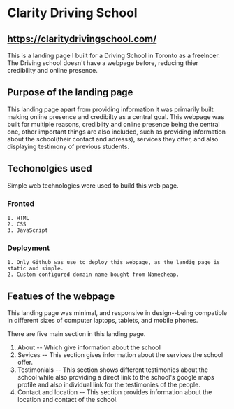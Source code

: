 # Clarity Driving School
https://claritydrivingschool.com/
--- 
This is a landing page I built for a Driving School in Toronto as a freelncer. The Driving school doesn't have a webpage before, reducing thier credibility and online presence. 

## Purpose of the landing page
This landing page apart from providing information it was primarily built making online presence and credibilty as a central goal. This webpage was built for multiple reasons, 
credibilty and online presence being the central one, other important things are also included, such as providing information about the school(their contact and adresss), services they offer,
and also displaying testimony of previous students. 

## Techonolgies used 
Simple web technologies were used to build this web page. 
### Fronted   
    1. HTML  
    2. CSS  
    3. JavaScript  
### Deployment  
    1. Only Github was use to deploy this webpage, as the landig page is static and simple.   
    2. Custom configured domain name bought from Namecheap.   
## Featues of the webpage

This landing page was minimal, and responsive in design--being compatible in different sizes of computer laptops, tablets, and mobile phones. 

There are five main section in this landing page. 
1. About -- Which give information about the school
2. Sevices -- This section gives information about the services the school offer.
3. Testimonials -- This section shows different testimonies about the school while also providing a direct link to the school's google maps profile and also individual link for the testimonies of the people.
4. Contact and location  -- This section provides information about the location and contact of the school.


